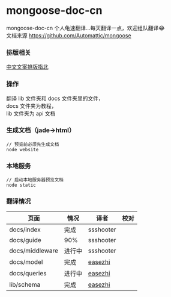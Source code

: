 # mongoose-doc-cn
mongoose-doc-cn
个人龟速翻译...每天翻译一点，欢迎组队翻译:joy:        
文档来源 https://github.com/Automattic/mongoose         
### 排版相关
[中文文案排版指北](https://github.com/sparanoid/chinese-copywriting-guidelines)
### 操作
翻译 lib 文件夹和 docs 文件夹里的文件，              
docs 文件夹为教程，            
lib 文件夹为 api 文档        
### 生成文档（jade->html）
```
// 预览前必须先生成文档
node website
```
### 本地服务
```
// 启动本地服务器预览文档
node static
```
### 翻译情况
页面|情况|译者|校对
--- | --- |--- |---
docs/index|完成|ssshooter|
docs/guide|90%|ssshooter|
docs/middleware|进行中|ssshooter|
docs/model|完成|[easezhi](https://github.com/easezhi)|
docs/queries|进行中|[easezhi](https://github.com/easezhi)|
lib/schema|完成|[easezhi](https://github.com/easezhi)|

